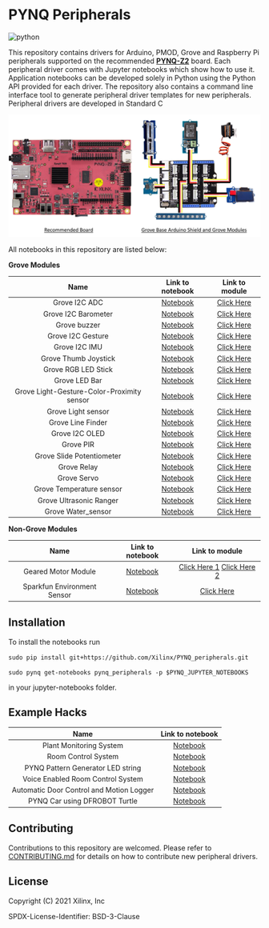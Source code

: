 # PYNQ Peripherals
![python](https://github.com/Xilinx/PYNQ/workflows/Python/badge.svg)

This repository contains drivers for Arduino, PMOD, Grove and Raspberry Pi peripherals supported on the recommended [**PYNQ-Z2**](http://www.pynq.io/board.html) board. Each peripheral driver comes with Jupyter notebooks which show how to use it. Application notebooks can be developed solely in Python using the Python API provided for each driver.
The repository also contains a command line interface tool to generate peripheral driver templates for new peripherals. Peripheral drivers are developed in Standard C

<p align="center">
  <img src="./images/pynq_hackathon_hw.png">
</p>

All notebooks in this repository are listed below:

__Grove Modules__

| Name | Link to notebook |  Link to module |
|:----------:|:------------------:|:------------------:|
| Grove I2C ADC | [Notebook](https://github.com/Xilinx/PYNQ_peripherals/blob/main/pynq_peripherals/modules/grove_adc/notebooks/grove_adc.ipynb) | [Click Here](https://www.seeedstudio.com/Grove-I2C-ADC.html) |
| Grove I2C Barometer | [Notebook](https://github.com/Xilinx/PYNQ_peripherals/blob/main/pynq_peripherals/modules/grove_barometer/notebooks/grove_barometer.ipynb) | [Click Here](https://www.seeedstudio.com/Grove-High-Precision-Barometer-Sensor-DPS310-p-4397.html) |
| Grove buzzer | [Notebook](https://github.com/Xilinx/PYNQ_peripherals/blob/main/pynq_peripherals/modules/grove_buzzer/notebooks/grove_buzzer.ipynb) | [Click Here](https://www.seeedstudio.com/Grove-Buzzer.html) |
| Grove I2C Gesture | [Notebook](https://github.com/Xilinx/PYNQ_peripherals/blob/main/pynq_peripherals/modules/grove_gesture/notebooks/grove_gesture.ipynb) | [Click Here](https://www.seeedstudio.com/Grove-Gesture-PAJ7620U2.html) |
| Grove I2C IMU | [Notebook](https://github.com/Xilinx/PYNQ_peripherals/blob/main/pynq_peripherals/modules/grove_imu/notebooks/grove_imu.ipynb) | [Click Here](https://www.seeedstudio.com/Grove-IMU-10DOF-v2-0.html) |
| Grove Thumb Joystick | [Notebook](https://github.com/Xilinx/PYNQ_peripherals/blob/main/pynq_peripherals/modules/grove_joystick/notebooks/grove_joystick.ipynb) | [Click Here](https://www.seeedstudio.com/Grove-Thumb-Joystick.html) |
| Grove RGB LED Stick | [Notebook](https://github.com/Xilinx/PYNQ_peripherals/blob/main/pynq_peripherals/modules/grove_led_stick/notebooks/grove_led_stick.ipynb) | [Click Here](https://www.seeedstudio.com/Grove-RGB-LED-Stick-10-WS2813-Mini.html) |
| Grove LED Bar| [Notebook](https://github.com/Xilinx/PYNQ_peripherals/blob/main/pynq_peripherals/modules/grove_ledbar/notebooks/grove_ledbar.ipynb) | [Click Here](https://www.seeedstudio.com/Grove-LED-Bar-v2-0.html) |
| Grove Light-Gesture-Color-Proximity sensor | [Notebook](https://github.com/Xilinx/PYNQ_peripherals/blob/main/pynq_peripherals/modules/grove_lgcp/notebooks/grove_lgcp.ipynb) | [Click Here](https://www.seeedstudio.com/Grove-Light-Color-Proximity-Sensor-TMG39931-p-2879.html) |
| Grove Light sensor | [Notebook](https://github.com/Xilinx/PYNQ_peripherals/blob/main/pynq_peripherals/modules/grove_light/notebooks/grove_light.ipynb) | [Click Here](https://www.seeedstudio.com/Grove-Light-Sensor-v1-2-LS06-S-phototransistor.html) |
| Grove Line Finder | [Notebook](https://github.com/Xilinx/PYNQ_peripherals/blob/main/pynq_peripherals/modules/grove_line_finder/notebooks/grove_line_finder.ipynb) | [Click Here](https://www.seeedstudio.com/Grove-Line-Finder-v1-1.html) |
| Grove I2C OLED | [Notebook](https://github.com/Xilinx/PYNQ_peripherals/blob/main/pynq_peripherals/modules/grove_oled/notebooks/grove_oled.ipynb) | [Click Here](https://www.seeedstudio.com/Grove-OLED-Display-0-96.html) |
| Grove PIR | [Notebook](https://github.com/Xilinx/PYNQ_peripherals/blob/main/pynq_peripherals/modules/grove_pir/notebooks/grove_pir.ipynb) | [Click Here](https://www.seeedstudio.com/Grove-PIR-Motion-Sensor.html) |
| Grove Slide Potentiometer | [Notebook](https://github.com/Xilinx/PYNQ_peripherals/blob/main/pynq_peripherals/modules/grove_potentiometer/notebooks/grove_potentiometer.ipynb) | [Click Here](https://www.seeedstudio.com/Grove-Slide-Potentiometer.html) |
| Grove Relay | [Notebook](https://github.com/Xilinx/PYNQ_peripherals/blob/main/pynq_peripherals/modules/grove_relay/notebooks/grove_relay.ipynb) | [Click Here](https://www.seeedstudio.com/Grove-Relay.html) |
| Grove Servo | [Notebook](https://github.com/Xilinx/PYNQ_peripherals/blob/main/pynq_peripherals/modules/grove_servo/notebooks/grove_servo.ipynb) | [Click Here](https://www.seeedstudio.com/Grove-Servo.html) |
| Grove Temperature sensor| [Notebook](https://github.com/Xilinx/PYNQ_peripherals/blob/main/pynq_peripherals/modules/grove_temperature/notebooks/grove_temperature.ipynb) | [Click Here](https://www.seeedstudio.com/Grove-Temperature-Sensor.html) |
| Grove Ultrasonic Ranger | [Notebook](https://github.com/Xilinx/PYNQ_peripherals/blob/main/pynq_peripherals/modules/grove_usranger/notebooks/grove_usranger.ipynb) | [Click Here](https://www.seeedstudio.com/Grove-Ultrasonic-Distance-Sensor.html) |
| Grove Water_sensor | [Notebook](https://github.com/Xilinx/PYNQ_peripherals/blob/main/pynq_peripherals/modules/grove_water_sensor/notebooks/grove_water_sensor.ipynb) | [Click Here](https://www.seeedstudio.com/Grove-Water-Sensor.html) |

__Non-Grove Modules__

| Name | Link to notebook |  Link to module |
|:----------:|:------------------:|:------------------:|
| Geared Motor Module | [Notebook](https://github.com/Xilinx/PYNQ_peripherals/blob/main/pynq_peripherals/modules/geared_motor/notebooks/geared_motor.ipynb) | [Click Here 1](https://www.dfrobot.com/product-1705.html) [Click Here 2](https://www.dfrobot.com/product-100.html) |
| Sparkfun Environment Sensor | [Notebook](https://github.com/Xilinx/PYNQ_peripherals/blob/main/pynq_peripherals/modules/grove_envsensor/notebooks/grove_envsensor.ipynb) | [Click Here](https://www.sparkfun.com/products/16466) |

## Installation

To install the notebooks run

```console
sudo pip install git+https://github.com/Xilinx/PYNQ_peripherals.git
```
```console
sudo pynq get-notebooks pynq_peripherals -p $PYNQ_JUPYTER_NOTEBOOKS
```

in your jupyter-notebooks folder.

## Example Hacks

| Name | Link to notebook |
|:----------:|:------------------:|
| Plant Monitoring System | [Notebook](https://github.com/Xilinx/PYNQ_peripherals/blob/main/pynq_peripherals/apps/app0_plant_monitoring_system/notebooks/plant_monitoring_system.ipynb) |
| Room Control System | [Notebook](https://github.com/Xilinx/PYNQ_peripherals/blob/main/pynq_peripherals/apps/app1_room_control_system/notebooks/room_control_system.ipynb) |
| PYNQ Pattern Generator LED string | [Notebook](https://github.com/Xilinx/PYNQ_peripherals/blob/main/pynq_peripherals/apps/app2_led_strings/notebooks/led_strings.ipynb) |
| Voice Enabled Room Control System | [Notebook](https://github.com/Xilinx/PYNQ_peripherals/blob/main/pynq_peripherals/apps/app3_voice_enabled_room_control_system/notebooks/voice_enabled_room_control_system.ipynb) |
| Automatic Door Control and Motion Logger | [Notebook](https://github.com/Xilinx/PYNQ_peripherals/blob/main/pynq_peripherals/apps/app4_automatic_door_control_and_motion_logger/notebooks/automatic_door_control_and_motion_logger.ipynb) |
| PYNQ Car using DFROBOT Turtle | [Notebook](https://github.com/Xilinx/PYNQ_peripherals/blob/main/pynq_peripherals/apps/app5_pynq_car/notebooks/pynq_car.ipynb) |

## Contributing

Contributions to this repository are welcomed. Please refer to [CONTRIBUTING.md](https://github.com/Xilinx/PYNQ_peripherals/blob/main/CONTRIBUTING.md) for details on how to contribute new peripheral
drivers.

## License

Copyright (C) 2021 Xilinx, Inc

SPDX-License-Identifier: BSD-3-Clause
